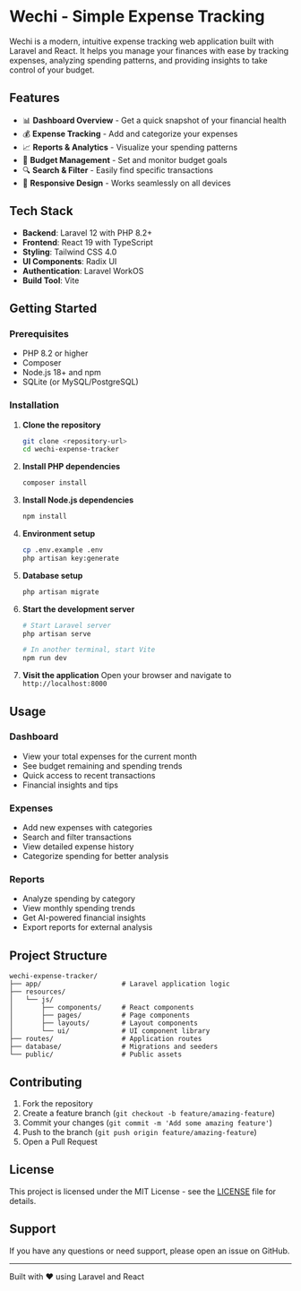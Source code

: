 # Wechi - Simple Expense Tracking

Wechi is a modern, intuitive expense tracking web application built with Laravel and React. It helps you manage your finances with ease by tracking expenses, analyzing spending patterns, and providing insights to take control of your budget.

## Features

- 📊 **Dashboard Overview** - Get a quick snapshot of your financial health
- 💰 **Expense Tracking** - Add and categorize your expenses
- 📈 **Reports & Analytics** - Visualize your spending patterns
- 🎯 **Budget Management** - Set and monitor budget goals
- 🔍 **Search & Filter** - Easily find specific transactions
- 📱 **Responsive Design** - Works seamlessly on all devices

## Tech Stack

- **Backend**: Laravel 12 with PHP 8.2+
- **Frontend**: React 19 with TypeScript
- **Styling**: Tailwind CSS 4.0
- **UI Components**: Radix UI
- **Authentication**: Laravel WorkOS
- **Build Tool**: Vite

## Getting Started

### Prerequisites

- PHP 8.2 or higher
- Composer
- Node.js 18+ and npm
- SQLite (or MySQL/PostgreSQL)

### Installation

1. **Clone the repository**
   ```bash
   git clone <repository-url>
   cd wechi-expense-tracker
   ```

2. **Install PHP dependencies**
   ```bash
   composer install
   ```

3. **Install Node.js dependencies**
   ```bash
   npm install
   ```

4. **Environment setup**
   ```bash
   cp .env.example .env
   php artisan key:generate
   ```

5. **Database setup**
   ```bash
   php artisan migrate
   ```

6. **Start the development server**
   ```bash
   # Start Laravel server
   php artisan serve
   
   # In another terminal, start Vite
   npm run dev
   ```

7. **Visit the application**
   Open your browser and navigate to `http://localhost:8000`

## Usage

### Dashboard
- View your total expenses for the current month
- See budget remaining and spending trends
- Quick access to recent transactions
- Financial insights and tips

### Expenses
- Add new expenses with categories
- Search and filter transactions
- View detailed expense history
- Categorize spending for better analysis

### Reports
- Analyze spending by category
- View monthly spending trends
- Get AI-powered financial insights
- Export reports for external analysis

## Project Structure

```
wechi-expense-tracker/
├── app/                    # Laravel application logic
├── resources/
│   └── js/
│       ├── components/     # React components
│       ├── pages/          # Page components
│       ├── layouts/        # Layout components
│       └── ui/             # UI component library
├── routes/                 # Application routes
├── database/               # Migrations and seeders
└── public/                 # Public assets
```

## Contributing

1. Fork the repository
2. Create a feature branch (`git checkout -b feature/amazing-feature`)
3. Commit your changes (`git commit -m 'Add some amazing feature'`)
4. Push to the branch (`git push origin feature/amazing-feature`)
5. Open a Pull Request

## License

This project is licensed under the MIT License - see the [LICENSE](LICENSE) file for details.

## Support

If you have any questions or need support, please open an issue on GitHub.

---

Built with ❤️ using Laravel and React 